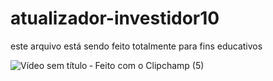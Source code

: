# atualizador-investidor10
 
este arquivo está sendo feito totalmente para fins educativos

![Vídeo sem título ‐ Feito com o Clipchamp (5)](https://github.com/user-attachments/assets/ca7882cf-0de8-4aac-aecb-b64893df5560)
